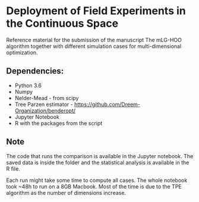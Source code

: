 # Deployment of Field Experiments in the Continuous Space  

Reference material for the submission of the manuscript
The mLG-HOO algorithm together with different simulation cases for multi-dimensional optimization.

## Dependencies:
* Python 3.6
* Numpy
* Nelder-Mead - from scipy
* Tree Parzen estimator - https://github.com/Dreem-Organization/benderopt/
* Jupyter Notebook
* R with the packages from the script

## Note
The code that runs the comparison is available in the Jupyter notebook. The saved data is inside the folder and the statistical analysis is available in the R file.

Each run might take some time to compute all cases. The whole notebook took ~48h to run on a 8GB Macbook. Most of the time is due to the TPE algorithm as the number of dimensions increase.